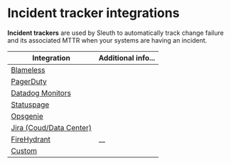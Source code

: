 # Incident tracker integrations

**Incident trackers** are used by Sleuth to automatically track change failure and its associated MTTR when your systems are having an incident.

| Integration                                          | Additional info... |
| ---------------------------------------------------- | ------------------ |
| [Blameless](blameless.md)                            |                    |
| [PagerDuty](pagerduty.md)                            |                    |
| [Datadog Monitors](datadog.md)                       |                    |
| [Statuspage](statuspage.md)                          |                    |
| [Opsgenie](opsgenie.md)                              |                    |
| [Jira (Coud/Data Center)](jira-cloud-data-center.md) |                    |
| [FireHydrant](firehydrant.md)                        | \_\_               |
| [Custom](custom.md)                                  |                    |
